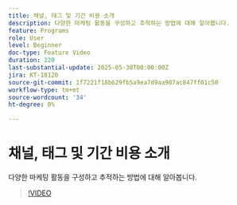 ```yaml
---
title: 채널, 태그 및 기간 비용 소개
description: 다양한 마케팅 활동을 구성하고 추적하는 방법에 대해 알아봅니다.
feature: Programs
role: User
level: Beginner
doc-type: Feature Video
duration: 220
last-substantial-update: 2025-05-30T00:00:00Z
jira: KT-18120
source-git-commit: 1f7221f18b629fb5a9ea7d9aa907ac847ff01c50
workflow-type: tm+mt
source-wordcount: '34'
ht-degree: 0%

---
```



# 채널, 태그 및 기간 비용 소개

다양한 마케팅 활동을 구성하고 추적하는 방법에 대해 알아봅니다.

>[!VIDEO](https://video.tv.adobe.com/v/3458516/?learn=on&enablevpops)
